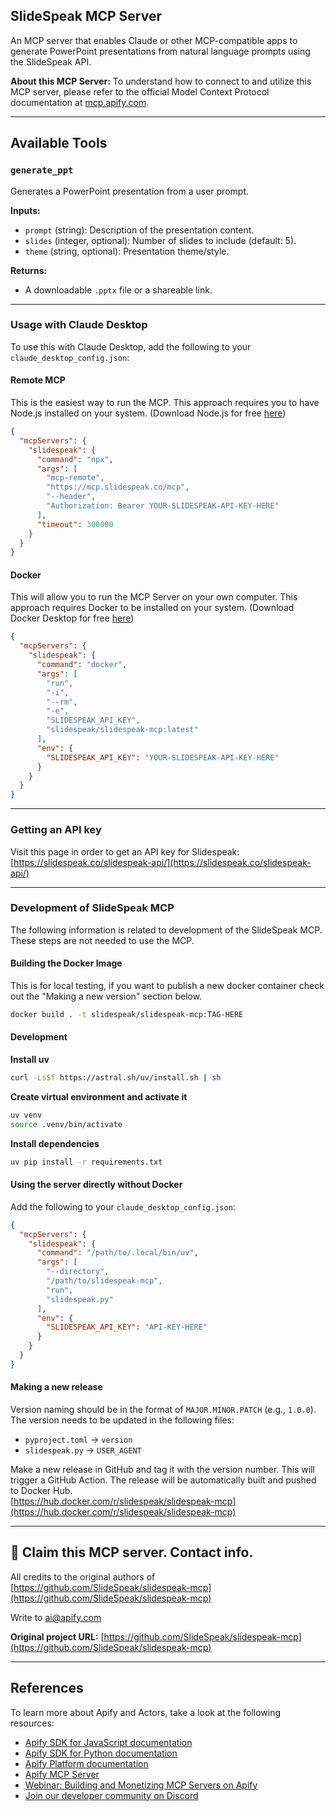 ## SlideSpeak MCP Server

An MCP server that enables Claude or other MCP-compatible apps to generate PowerPoint presentations from natural language prompts using the SlideSpeak API.

**About this MCP Server:** To understand how to connect to and utilize this MCP server, please refer to the official Model Context Protocol documentation at [mcp.apify.com](https://mcp.apify.com).

---

## Available Tools

### `generate_ppt`

Generates a PowerPoint presentation from a user prompt.

**Inputs:**
- `prompt` (string): Description of the presentation content.
- `slides` (integer, optional): Number of slides to include (default: 5).
- `theme` (string, optional): Presentation theme/style.

**Returns:**
- A downloadable `.pptx` file or a shareable link.

---

### Usage with Claude Desktop

To use this with Claude Desktop, add the following to your `claude_desktop_config.json`:

#### Remote MCP

This is the easiest way to run the MCP. This approach requires you to have Node.js installed on your system.
(Download Node.js for free [here](https://nodejs.org/en/download/))

```json
{
  "mcpServers": {
    "slidespeak": {
      "command": "npx",
      "args": [
        "mcp-remote",
        "https://mcp.slidespeak.co/mcp",
        "--header",
        "Authorization: Bearer YOUR-SLIDESPEAK-API-KEY-HERE"
      ],
      "timeout": 300000
    }
  }
}
```

#### Docker

This will allow you to run the MCP Server on your own computer. This approach requires Docker to be installed on your system.
(Download Docker Desktop for free [here](https://www.docker.com/products/docker-desktop/))

```json
{
  "mcpServers": {
    "slidespeak": {
      "command": "docker",
      "args": [
        "run",
        "-i",
        "--rm",
        "-e",
        "SLIDESPEAK_API_KEY",
        "slidespeak/slidespeak-mcp:latest"
      ],
      "env": {
        "SLIDESPEAK_API_KEY": "YOUR-SLIDESPEAK-API-KEY-HERE"
      }
    }
  }
}
```

---

### Getting an API key

Visit this page in order to get an API key for Slidespeak: [https://slidespeak.co/slidespeak-api/](https://slidespeak.co/slidespeak-api/)

---

### Development of SlideSpeak MCP

The following information is related to development of the SlideSpeak MCP. These steps are not needed to use the MCP.

#### Building the Docker Image

This is for local testing, if you want to publish a new docker container check out the "Making a new version" section below.

```bash
docker build . -t slidespeak/slidespeak-mcp:TAG-HERE
```

#### Development

**Install uv**

```bash
curl -LsSf https://astral.sh/uv/install.sh | sh
```

**Create virtual environment and activate it**

```bash
uv venv
source .venv/bin/activate
```

**Install dependencies**

```bash
uv pip install -r requirements.txt
```

#### Using the server directly without Docker

Add the following to your `claude_desktop_config.json`:

```json
{
  "mcpServers": {
    "slidespeak": {
      "command": "/path/to/.local/bin/uv",
      "args": [
        "--directory",
        "/path/to/slidespeak-mcp",
        "run",
        "slidespeak.py"
      ],
      "env": {
        "SLIDESPEAK_API_KEY": "API-KEY-HERE"
      }
    }
  }
}
```

#### Making a new release

Version naming should be in the format of `MAJOR.MINOR.PATCH` (e.g., `1.0.0`).  
The version needs to be updated in the following files:

- `pyproject.toml` → `version`  
- `slidespeak.py` → `USER_AGENT`

Make a new release in GitHub and tag it with the version number. This will trigger a GitHub Action. The release will be automatically built and pushed to Docker Hub.  
[https://hub.docker.com/r/slidespeak/slidespeak-mcp](https://hub.docker.com/r/slidespeak/slidespeak-mcp)

---

## 🚩 Claim this MCP server. Contact info.

All credits to the original authors of [https://github.com/SlideSpeak/slidespeak-mcp](https://github.com/SlideSpeak/slidespeak-mcp)

Write to [ai@apify.com](mailto:ai@apify.com)

**Original project URL:** [https://github.com/SlideSpeak/slidespeak-mcp](https://github.com/SlideSpeak/slidespeak-mcp)

---

## References

To learn more about Apify and Actors, take a look at the following resources:

- [Apify SDK for JavaScript documentation](https://docs.apify.com/sdk/js)
- [Apify SDK for Python documentation](https://docs.apify.com/sdk/python)
- [Apify Platform documentation](https://docs.apify.com/platform)
- [Apify MCP Server](https://docs.apify.com/platform/integrations/mcp)
- [Webinar: Building and Monetizing MCP Servers on Apify](https://www.youtube.com/watch?v=w3AH3jIrXXo)
- [Join our developer community on Discord](https://discord.com/invite/jyEM2PRvMU)
